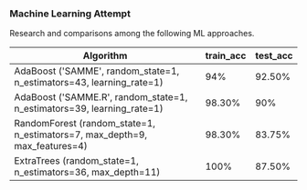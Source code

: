 ### Machine Learning Attempt

Research and comparisons among the following ML approaches.

| Algorithm                                                    | train_acc | test_acc |
| ------------------------------------------------------------ | --------- | -------- |
| AdaBoost ('SAMME', random_state=1,   n_estimators=43, learning_rate=1) | 94%       | 92.50%   |
| AdaBoost ('SAMME.R', random_state=1,   n_estimators=39, learning_rate=1) | 98.30%    | 90%      |
| RandomForest (random_state=1,   n_estimators=7, max_depth=9, max_features=4) | 98.30%    | 83.75%   |
| ExtraTrees (random_state=1, n_estimators=36,   max_depth=11) | 100%      | 87.50%   |


